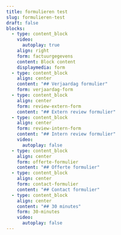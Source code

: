 ```yaml
---
title: formulieren test
slug: formulieren-test
draft: false
blocks:
  - type: content_block
    video:
      autoplay: true
    align: right
    form: factuurgegevens
    content: Block content
    displaymedia: form
  - type: content_block
    align: center
    content: "## Verjaardag formulier"
    form: verjaardag-form
  - type: content_block
    align: center
    form: review-extern-form
    content: "## Extern review formulier"
  - type: content_block
    align: center
    form: review-intern-form
    content: "## Intern review formulier"
    video:
      autoplay: false
  - type: content_block
    align: center
    form: offerte-formulier
    content: "## Offerte formulier"
  - type: content_block
    align: center
    form: contact-formulier
    content: "## Contact formulier"
  - type: content_block
    align: center
    content: "## 30 minutes"
    form: 30-minutes
    video:
      autoplay: false
---
```


